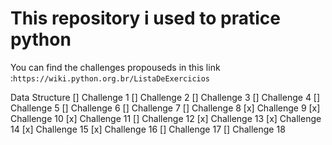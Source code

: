# This repository i used to pratice python

You can find the challenges propouseds in this link :```https://wiki.python.org.br/ListaDeExercicios``` 

Data Structure
    [] Challenge 1
    [] Challenge 2
    [] Challenge 3
    [] Challenge 4
    [] Challenge 5
    [] Challenge 6
    [] Challenge 7
    [] Challenge 8
    [x] Challenge 9
    [x] Challenge 10
    [x] Challenge 11
    [] Challenge 12
    [x] Challenge 13
    [x] Challenge 14
    [x] Challenge 15
    [x] Challenge 16
    [] Challenge 17
    [] Challenge 18